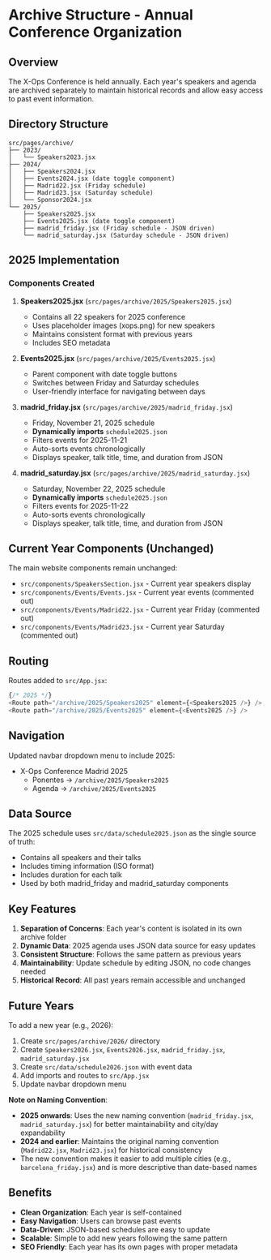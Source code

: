 # Archive Structure - Annual Conference Organization

## Overview
The X-Ops Conference is held annually. Each year's speakers and agenda are archived separately to maintain historical records and allow easy access to past event information.

## Directory Structure

```
src/pages/archive/
├── 2023/
│   └── Speakers2023.jsx
├── 2024/
│   ├── Speakers2024.jsx
│   ├── Events2024.jsx (date toggle component)
│   ├── Madrid22.jsx (Friday schedule)
│   ├── Madrid23.jsx (Saturday schedule)
│   └── Sponsor2024.jsx
└── 2025/
    ├── Speakers2025.jsx
    ├── Events2025.jsx (date toggle component)
    ├── madrid_friday.jsx (Friday schedule - JSON driven)
    └── madrid_saturday.jsx (Saturday schedule - JSON driven)
```

## 2025 Implementation

### Components Created

1. **Speakers2025.jsx** (`src/pages/archive/2025/Speakers2025.jsx`)
   - Contains all 22 speakers for 2025 conference
   - Uses placeholder images (xops.png) for new speakers
   - Maintains consistent format with previous years
   - Includes SEO metadata

2. **Events2025.jsx** (`src/pages/archive/2025/Events2025.jsx`)
   - Parent component with date toggle buttons
   - Switches between Friday and Saturday schedules
   - User-friendly interface for navigating between days

3. **madrid_friday.jsx** (`src/pages/archive/2025/madrid_friday.jsx`)
   - Friday, November 21, 2025 schedule
   - **Dynamically imports** `schedule2025.json`
   - Filters events for 2025-11-21
   - Auto-sorts events chronologically
   - Displays speaker, talk title, time, and duration from JSON

4. **madrid_saturday.jsx** (`src/pages/archive/2025/madrid_saturday.jsx`)
   - Saturday, November 22, 2025 schedule
   - **Dynamically imports** `schedule2025.json`
   - Filters events for 2025-11-22
   - Auto-sorts events chronologically
   - Displays speaker, talk title, time, and duration from JSON

## Current Year Components (Unchanged)

The main website components remain unchanged:
- `src/components/SpeakersSection.jsx` - Current year speakers display
- `src/components/Events/Events.jsx` - Current year events (commented out)
- `src/components/Events/Madrid22.jsx` - Current year Friday (commented out)
- `src/components/Events/Madrid23.jsx` - Current year Saturday (commented out)

## Routing

Routes added to `src/App.jsx`:
```javascript
{/* 2025 */}
<Route path="/archive/2025/Speakers2025" element={<Speakers2025 />} />
<Route path="/archive/2025/Events2025" element={<Events2025 />} />
```

## Navigation

Updated navbar dropdown menu to include 2025:
- X-Ops Conference Madrid 2025
  - Ponentes → `/archive/2025/Speakers2025`
  - Agenda → `/archive/2025/Events2025`

## Data Source

The 2025 schedule uses `src/data/schedule2025.json` as the single source of truth:
- Contains all speakers and their talks
- Includes timing information (ISO format)
- Includes duration for each talk
- Used by both madrid_friday and madrid_saturday components

## Key Features

1. **Separation of Concerns**: Each year's content is isolated in its own archive folder
2. **Dynamic Data**: 2025 agenda uses JSON data source for easy updates
3. **Consistent Structure**: Follows the same pattern as previous years
4. **Maintainability**: Update schedule by editing JSON, no code changes needed
5. **Historical Record**: All past years remain accessible and unchanged

## Future Years

To add a new year (e.g., 2026):
1. Create `src/pages/archive/2026/` directory
2. Create `Speakers2026.jsx`, `Events2026.jsx`, `madrid_friday.jsx`, `madrid_saturday.jsx`
3. Create `src/data/schedule2026.json` with event data
4. Add imports and routes to `src/App.jsx`
5. Update navbar dropdown menu

**Note on Naming Convention**: 
- **2025 onwards**: Uses the new naming convention (`madrid_friday.jsx`, `madrid_saturday.jsx`) for better maintainability and city/day expandability
- **2024 and earlier**: Maintains the original naming convention (`Madrid22.jsx`, `Madrid23.jsx`) for historical consistency
- The new convention makes it easier to add multiple cities (e.g., `barcelona_friday.jsx`) and is more descriptive than date-based names

## Benefits

- **Clean Organization**: Each year is self-contained
- **Easy Navigation**: Users can browse past events
- **Data-Driven**: JSON-based schedules are easy to update
- **Scalable**: Simple to add new years following the same pattern
- **SEO Friendly**: Each year has its own pages with proper metadata
